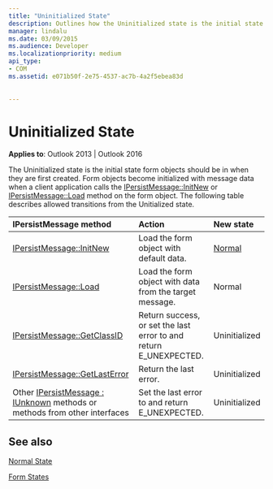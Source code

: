 ```yaml
---
title: "Uninitialized State"
description: Outlines how the Uninitialized state is the initial state form objects should be in when they are first created.
manager: lindalu
ms.date: 03/09/2015
ms.audience: Developer
ms.localizationpriority: medium
api_type:
- COM
ms.assetid: e071b50f-2e75-4537-ac7b-4a2f5ebea83d
 
 
---
```


# Uninitialized State

  
  
**Applies to**: Outlook 2013 | Outlook 2016 
  
The Uninitialized state is the initial state form objects should be in when they are first created. Form objects become initialized with message data when a client application calls the [IPersistMessage::InitNew](ipersistmessage-initnew.md) or [IPersistMessage::Load](ipersistmessage-load.md) method on the form object. The following table describes allowed transitions from the Unitialized state. 
  
|**IPersistMessage method**|**Action**|**New state**|
|:-----|:-----|:-----|
|[IPersistMessage::InitNew](ipersistmessage-initnew.md) <br/> |Load the form object with default data. |[Normal](normal-state.md) <br/> |
|[IPersistMessage::Load](ipersistmessage-load.md) <br/> |Load the form object with data from the target message. |Normal  <br/> |
|[IPersistMessage::GetClassID](ipersistmessage-getclassid.md) <br/> |Return success, or set the last error to and return E_UNEXPECTED. |Uninitialized  <br/> |
|[IPersistMessage::GetLastError](ipersistmessage-getlasterror.md) <br/> |Return the last error. |Uninitialized  <br/> |
|Other [IPersistMessage : IUnknown](ipersistmessageiunknown.md) methods or methods from other interfaces  <br/> |Set the last error to and return E_UNEXPECTED. |Uninitialized  <br/> |
   
## See also



[Normal State](normal-state.md)
  
[Form States](form-states.md)

